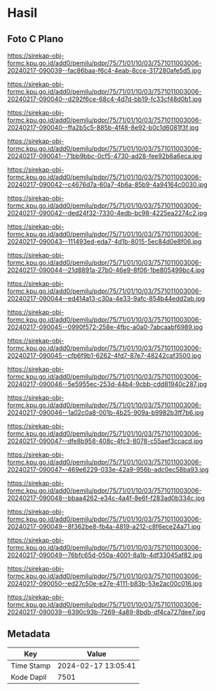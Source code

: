 # Hasil

## Foto C Plano

https://sirekap-obj-formc.kpu.go.id/add0/pemilu/pdpr/75/71/01/10/03/7571011003006-20240217-090039--fac86baa-f6c4-4eab-8cce-317280afe5d5.jpg

https://sirekap-obj-formc.kpu.go.id/add0/pemilu/pdpr/75/71/01/10/03/7571011003006-20240217-090040--d292f6ce-68c4-4d7d-bb19-fc33cf48d0b1.jpg

https://sirekap-obj-formc.kpu.go.id/add0/pemilu/pdpr/75/71/01/10/03/7571011003006-20240217-090040--ffa2b5c5-885b-4f48-8e92-b0c1d6081f3f.jpg

https://sirekap-obj-formc.kpu.go.id/add0/pemilu/pdpr/75/71/01/10/03/7571011003006-20240217-090041--71bb9bbc-0cf5-4730-ad28-fee92b6a6eca.jpg

https://sirekap-obj-formc.kpu.go.id/add0/pemilu/pdpr/75/71/01/10/03/7571011003006-20240217-090042--c4676d7a-60a7-4b6a-85b9-4a94164c0030.jpg

https://sirekap-obj-formc.kpu.go.id/add0/pemilu/pdpr/75/71/01/10/03/7571011003006-20240217-090042--ded24f32-7330-4edb-bc98-4225ea2274c2.jpg

https://sirekap-obj-formc.kpu.go.id/add0/pemilu/pdpr/75/71/01/10/03/7571011003006-20240217-090043--111493ed-eda7-4d1b-8015-5ec84d0e8f06.jpg

https://sirekap-obj-formc.kpu.go.id/add0/pemilu/pdpr/75/71/01/10/03/7571011003006-20240217-090044--21d8891a-27b0-46e9-8f06-1be805499bc4.jpg

https://sirekap-obj-formc.kpu.go.id/add0/pemilu/pdpr/75/71/01/10/03/7571011003006-20240217-090044--ed414a13-c30a-4e33-9afc-854b44edd2ab.jpg

https://sirekap-obj-formc.kpu.go.id/add0/pemilu/pdpr/75/71/01/10/03/7571011003006-20240217-090045--0990f572-258e-4fbc-a0a0-7abcaabf6989.jpg

https://sirekap-obj-formc.kpu.go.id/add0/pemilu/pdpr/75/71/01/10/03/7571011003006-20240217-090045--cfb6f9b1-6262-4fd7-87e7-48242caf3500.jpg

https://sirekap-obj-formc.kpu.go.id/add0/pemilu/pdpr/75/71/01/10/03/7571011003006-20240217-090046--5e5955ec-253d-44b4-9cbb-cdd81940c287.jpg

https://sirekap-obj-formc.kpu.go.id/add0/pemilu/pdpr/75/71/01/10/03/7571011003006-20240217-090046--1a02c0a8-001b-4b25-909a-b9982b3ff7b6.jpg

https://sirekap-obj-formc.kpu.go.id/add0/pemilu/pdpr/75/71/01/10/03/7571011003006-20240217-090047--dfe8b958-408c-4fc3-8078-c55aef3ccacd.jpg

https://sirekap-obj-formc.kpu.go.id/add0/pemilu/pdpr/75/71/01/10/03/7571011003006-20240217-090047--469e6229-033e-42a9-956b-adc0ec58ba93.jpg

https://sirekap-obj-formc.kpu.go.id/add0/pemilu/pdpr/75/71/01/10/03/7571011003006-20240217-090048--bbaa4262-e34c-4a4f-8e6f-f283ad0b334c.jpg

https://sirekap-obj-formc.kpu.go.id/add0/pemilu/pdpr/75/71/01/10/03/7571011003006-20240217-090049--8f362be8-fb4a-4819-a212-c8f6ece24a71.jpg

https://sirekap-obj-formc.kpu.go.id/add0/pemilu/pdpr/75/71/01/10/03/7571011003006-20240217-090049--76bfc65d-050a-4001-8a1b-4df33045af82.jpg

https://sirekap-obj-formc.kpu.go.id/add0/pemilu/pdpr/75/71/01/10/03/7571011003006-20240217-090050--ed27c50e-e27e-4111-b83b-53e2ac00c016.jpg

https://sirekap-obj-formc.kpu.go.id/add0/pemilu/pdpr/75/71/01/10/03/7571011003006-20240217-090039--6390c93b-7269-4a89-8bdb-df4ca727dee7.jpg


## Metadata

| Key        | Value               |
| ---------- | ------------------- |
| Time Stamp | 2024-02-17 13:05:41 |
| Kode Dapil | 7501                |



